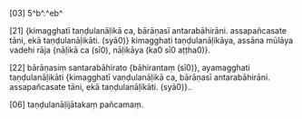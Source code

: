 [03] 5^b^.^eb^

[21] {kimagghatī taṇḍulanāḷikā ca, bārāṇasī  antarabāhirāni. assapañcasate tāni, ekā taṇḍulanāḷikāti.  (syā0)} kimagghati taṇḍulanāḷikāya, assāna mūlāya vadehi rāja  {nāḷikā ca (sī0), nāḷikāya (ka0 sī0 aṭṭha0)}.

[22] bārāṇasiṃ santarabāhirato {bāhirantaṃ (sī0)}, ayamagghati  taṇḍulanāḷikāti {kimagghatī vaṇḍulanāḷikā ca, bārāṇasī antarabāhirāni.  assapañcasate tāni, ekā taṇḍulanāḷikāti. (syā0)}..

[06] taṇḍulanāḷijātakaṃ pañcamaṃ.